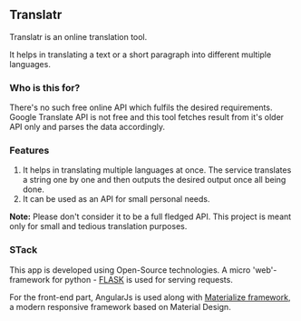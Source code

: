 ## Translatr

Translatr is an online translation tool.

It helps in translating a text or a short paragraph into different multiple languages.

### Who is this for?

There's no such free online API which fulfils the desired requirements.
Google Translate API is not free and this tool fetches result from it's older API only and parses the data accordingly.

### Features

1. It helps in translating multiple languages at once. The service translates a string one by one and then outputs the desired output once all being done.
2. It can be used as an API for small personal needs.

**Note:** Please don't consider it to be a full fledged API. This project is meant only for small and tedious translation purposes.

### STack

This app is developed using Open-Source technologies. A micro 'web'-framework for  python - <a href="http://flask.pocoo.org/">FLASK</a> is used for serving requests.

For the front-end part, AngularJs is used along with <a href="http://materializecss.com/">Materialize framework</a>, a modern responsive framework based on Material Design.
